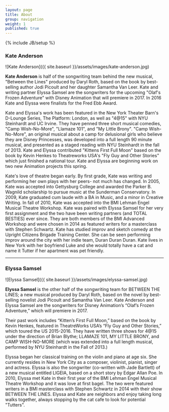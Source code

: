 ```yaml
---
layout: page
title: About
group: navigation
weight: 1
published: true
---
```



{% include JB/setup %}

### Kate Anderson

![Kate Anderson]({{ site.baseurl }}/assets/images/kate-anderson.jpg)

**Kate Anderson** is half of the songwriting team behind the new musical, "Between the Lines" produced by Daryl Roth, based on the book by best-selling author Jodi Picoult and her daughter Samantha Van Leer. Kate and writing partner Elyssa Samsel are the songwriters for the upcoming "Olaf's Frozen Adventure" with Disney Animation that will premiere in 2017. In 2016 Kate and Elyssa were finalists for the Fred Ebb Award.

Kate and Elyssa's work has been featured in the New York Theater Barn's D-Lounge Series, The Platform: London, as well as "4@15" with NYU Steinhardt and UC Irvine. They have penned three short musical comedies, "Camp Wish-No-More", "Llamaze 101", and "My Little Brony". "Camp Wish-No-More", an original musical about a camp for delusional girls who believe they are Disney Princesses, was developed into a full length 90 minute musical, and presented as a staged reading with NYU Steinhardt in the fall of 2013. Kate and Elyssa contributed "Kittens First Full Moon" based on the book by Kevin Henkes to Theatreworks USA's "Fly Guy and Other Stories" which just finished a national tour. Kate and Elyssa are beginning work on two new Animation projects this spring.

Kate's love of theatre began early. By first grade, Kate was writing and performing her own plays with her peers- not much has changed. In 2005, Kate was accepted into Gettysburg College and awarded the Parker B. Wagnild scholarship to pursue music at the Sunderman Conservatory. In 2009, Kate graduated cum laude with a BA in Music, and a minor in Creative Writing. In fall of 2010, Kate was accepted into the BMI Lehman Engel Musical Theatre Workshop. Kate was paired with Elyssa Samsel for her very first assignment and the two have been writing partners (and TOTAL BESTIES) ever since. They are both members of the BMI Advanced Workshop and were chosen in 2014 as featured writers for a masterclass with Stephen Schwartz. Kate has studied improv and sketch comedy at the Upright Citizens Brigade Training Center. She can be seen performing improv around the city with her indie team, Duran Duran Duran. Kate lives in New York with her boyfriend Luke and she would totally have a cat and name it Tutter if her apartment was pet friendly.




***


### Elyssa Samsel

![Elyssa Samsel]({{ site.baseurl }}/assets/images/elyssa-samsel.jpg)

**Elyssa Samsel** is the other half of the songwriting team for BETWEEN THE LINES; a new musical produced by Daryl Roth, based on the novel by best-selling novelist Jodi Picoult and Samantha Van Leer. Kate Anderson and Elyssa Samsel are the songwriters for Disney Animation’s “Olaf’s Frozen Adventure,” which will premiere in 2017.  

Their past work includes “Kitten’s First Full Moon,” based on the book by Kevin Henkes, featured in TheatreWorks USA’s “Fly Guy and Other Stories,” which toured the US 2015-2016. They have written three shows for 4@15 under the direction of Brian Blythe; LLAMAZE 101, MY LITTLE BRONY, and CAMP WISH-NO-MORE (which was extended into a full length musical, performed by NYU Steinhardt in the Fall of 2013.)

Elyssa began her classical training on the violin and piano at age six. She currently resides in New York City as a composer, violinist, pianist, singer and actress.  Elyssa is also the songwriter (co-written with Jade Bartlett) of a new musical entitled LIGEIA, based on a short story by Edgar Allan Poe. In 2010, Elyssa met Kate in their first year of the BMI Lehman Engel Musical Theatre Workshop and it was love at first bagel. The two were featured writers in a BMI masterclass with Stephen Schwartz in 2014 with their show BETWEEN THE LINES. Elyssa and Kate are neighbors and enjoy taking long walks together, always stopping by the cat cafe to look for potential "Tutters".
